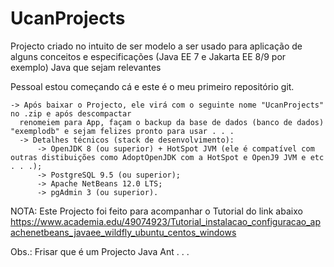 # UcanProjects

Projecto criado no intuito de ser modelo a ser usado para aplicação de alguns conceitos e especificações (Java EE 7 e Jakarta EE 8/9 por exemplo) Java que sejam relevantes 

Pessoal estou começando cá e este é o meu primeiro repositório git.

    -> Após baixar o Projecto, ele virá com o seguinte nome "UcanProjects" no .zip e após descompactar  
      renomeiem para App, façam o backup da base de dados (banco de dados) "exemplodb" e sejam felizes pronto para usar . . .       
      -> Detalhes técnicos (stack de desenvolvimento):
          -> OpenJDK 8 (ou superior) + HotSpot JVM (ele é compatível com outras distibuições como AdoptOpenJDK com a HotSpot e OpenJ9 JVM e etc . . .);
          -> PostgreSQL 9.5 (ou superior);
          -> Apache NetBeans 12.0 LTS;
          -> pgAdmin 3 (ou superior).
          
NOTA: Este Projecto foi feito para acompanhar o Tutorial do link abaixo
https://www.academia.edu/49074923/Tutorial_instalacao_configuracao_apachenetbeans_javaee_wildfly_ubuntu_centos_windows

Obs.: Frisar que é um Projecto Java Ant . . .

